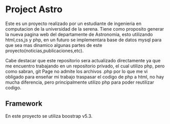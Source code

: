 # Project Astro
Este es un proyecto realizado por un estudiante de ingenieria en computacion de la universidad de la serena.
Tiene como proposito generar la nueva pagina web del departamente de Astronomia, esto utilizando html,css,js y php, en un futuro
se implementara base de datos mysql para que sea mas dinamico algunas partes de este proyecto(noticias,publicaciones,etc).

Cabe destacar que este repositorio sera actualizado directamente ya que me encuentro trabajando en un repositorio privado,
el cual utilizo php, pero como sabran, git Page no admite los archivos .php por lo que me vi obligado para enseñar mi trabajo
traspasar el codigo de php a html, no hay mucha diferencia, pero principalmente utilizo php para poder reutilizar codigo.

## Framework 
En este proyecto se utiliza boostrap v5.3.
